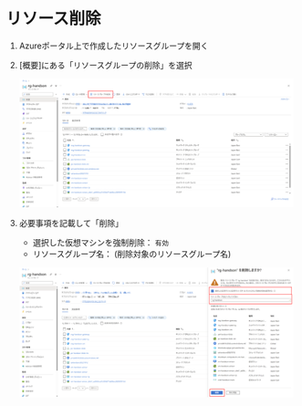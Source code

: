 # リソース削除

1. Azureポータル上で作成したリソースグループを開く

1. [概要]にある「リソースグループの削除」を選択

    ![](images/ex99-0101-cleanup.png)

1. 必要事項を記載して「削除」

    * 選択した仮想マシンを強制削除： `有効`
    * リソースグループ名： (削除対象のリソースグループ名)

    ![](images/ex99-0102-cleanup.png)


